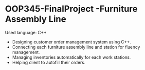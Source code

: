# OOP345-FinalProject -Furniture Assembly Line
Used language: C++
- Designing customer order management system using C++.
- Connecting each furniture assembly line and station for fluency management.
- Managing inventories automatically for each work stations.
- Helping client to autofill their orders.
